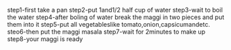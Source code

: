 step1-first take a pan
step2-put 1and1/2 half cup of water
step3-wait to boil the water
step4-after boling of water break the maggi in two pieces and put them into it 
step5-put all vegetableslike tomato,onion,capsicumandetc.
steo6-then put the maggi masala 
step7-wait for 2minutes to make up 
step8-your maggi is ready
